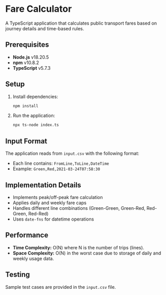 # Fare Calculator

A TypeScript application that calculates public transport fares based on journey details and time-based rules.

## Prerequisites

- **Node.js** v18.20.5
- **npm** v10.8.2
- **TypeScript** v5.7.3

## Setup

1. Install dependencies:
    ```bash
    npm install
    ```

2. Run the application:
    ```bash
    npx ts-node index.ts
    ```

## Input Format

The application reads from `input.csv` with the following format:
- Each line contains: `FromLine,ToLine,DateTime`
- Example: `Green,Red,2021-03-24T07:58:30`

## Implementation Details

- Implements peak/off-peak fare calculation
- Applies daily and weekly fare caps
- Handles different line combinations (Green-Green, Green-Red, Red-Green, Red-Red)
- Uses `date-fns` for datetime operations

## Performance

- **Time Complexity:** O(N) where N is the number of trips (lines).
- **Space Complexity:** O(N) in the worst case due to storage of daily and weekly usage data.

## Testing

Sample test cases are provided in the `input.csv` file.